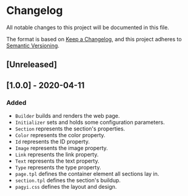 # Changelog
All notable changes to this project will be documented in this file.

The format is based on [Keep a Changelog](https://keepachangelog.com/en/1.0.0/),
and this project adheres to [Semantic Versioning](https://semver.org/spec/v2.0.0.html).

## [Unreleased]

## [1.0.0] - 2020-04-11
### Added
- `Builder` builds and renders the web page.
- `Initializer` sets and holds some configuration parameters.
- `Section` represents the section's properties.
- `Color` represents the color property.
- `Id` represents the ID property.
- `Image` represents the image property.
- `Link` represents the link property.
- `Text` represents the text property.
- `Type` represents the type property.
- `page.tpl` defines the container element all sections lay in.
- `section.tpl` defines the section's buildup.
- `pagyi.css` defines the layout and design.
